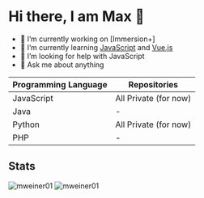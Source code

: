 # Hi there, I am Max 👋

- 🔭 I’m currently working on [Immersion+]
- 🌱 I’m currently learning [JavaScript](https://developer.mozilla.org/en-US/docs/Web/JavaScript) and [Vue.js](https://vuejs.org/)
- 🤔 I’m looking for help with JavaScript
- 💬 Ask me about anything

| Programming Language | Repositories |
| ------ | ------ |
| JavaScript | All Private (for now) |
| Java | - |
| Python | All Private (for now) |
| PHP | - |

## Stats
![mweiner01](https://github-readme-stats.vercel.app/api?username=mweiner01&count_private=true&hide_border=true&show_icons=true&include_all_commits=true)
![mweiner01](https://github-readme-stats.vercel.app/api/top-langs/?username=mweiner01&layout=compact&hide_border=true)
